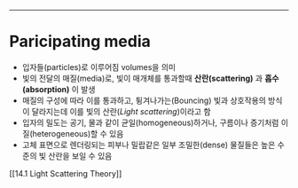 ---
# Paricipating media
- 입자들(particles)로 이루어짐 volumes을 의미
- 빛의 전달의 매질(media)로, 빛이 매개체를 통과할때 **산란(scattering)** 과 **흡수(absorption)** 이 발생
- 매질의 구성에 따라 이를 통과하고, 튕겨나가는(Bouncing) 빛과 상호작용의 방식이 달라지는데 이를 빛의 산란(*Light scattering*)이라고 함
- 입자의 밀도는 공기, 물과 같이 균일(homogeneous)하거나, 구름이나 증기처럼 이질(heterogeneous)할 수 있음
- 고체 표면으로 렌더링되는 피부나 밀랍같은 일부 조밀한(dense) 물질들은 높은 수준의 빛 산란을 보일 수 있음

[[14.1 Light Scattering Theory]]